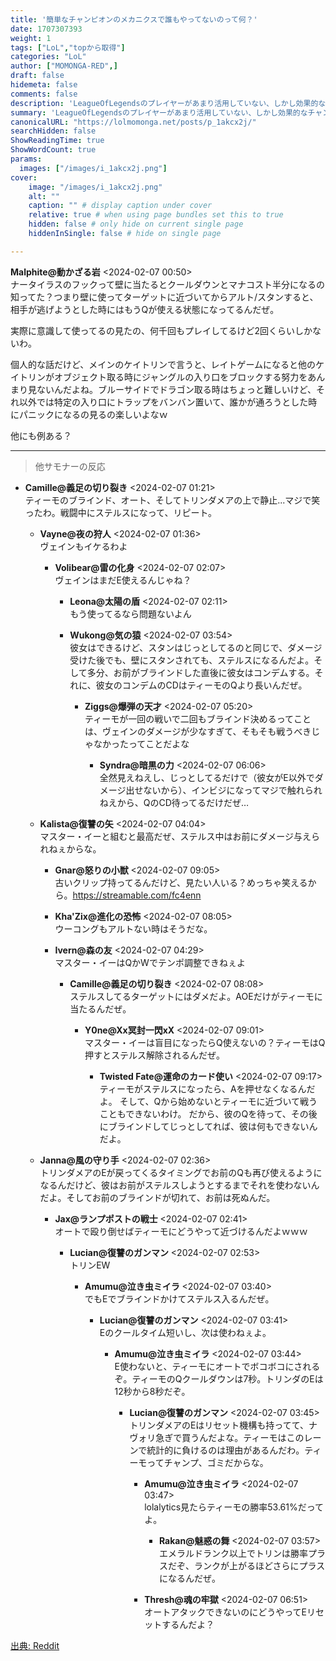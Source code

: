```yaml
---
title: '簡単なチャンピオンのメカニクスで誰もやってないのって何？'
date: 1707307393
weight: 1
tags: ["LoL","topから取得"]
categories: "LoL"
author: ["MOMONGA-RED",]
draft: false
hidemeta: false
comments: false
description: 'LeagueOfLegendsのプレイヤーがあまり活用していない、しかし効果的なチャンピオンのメカニクスについての議論。'
summary: 'LeagueOfLegendsのプレイヤーがあまり活用していない、しかし効果的なチャンピオンのメカニクスについての議論。'
canonicalURL: "https://lolmomonga.net/posts/p_1akcx2j/"
searchHidden: false
ShowReadingTime: true
ShowWordCount: true
params:
  images: ["/images/i_1akcx2j.png"]
cover:
    image: "/images/i_1akcx2j.png"
    alt: ""
    caption: "" # display caption under cover
    relative: true # when using page bundles set this to true
    hidden: false # only hide on current single page
    hiddenInSingle: false # hide on single page

---
```

**Malphite@動かざる岩** <2024-02-07 00:50>  
ナータイラスのフックって壁に当たるとクールダウンとマナコスト半分になるの知ってた？つまり壁に使ってターゲットに近づいてからアルト/スタンすると、相手が逃げようとした時にはもうQが使える状態になってるんだぜ。

実際に意識して使ってるの見たの、何千回もプレイしてるけど2回くらいしかないわ。

個人的な話だけど、メインのケイトリンで言うと、レイトゲームになると他のケイトリンがオブジェクト取る時にジャングルの入り口をブロックする努力をあんまり見ないんだよね。ブルーサイドでドラゴン取る時はちょっと難しいけど、それ以外では特定の入り口にトラップをバンバン置いて、誰かが通ろうとした時にパニックになるの見るの楽しいよなｗ

他にも例ある？  

---

> 他サモナーの反応  


- **Camille@義足の切り裂き** <2024-02-07 01:21>   
ティーモのブラインド、オート、そしてトリンダメアの上で静止...マジで笑ったわ。戦闘中にステルスになって、リピート。  

  - **Vayne@夜の狩人** <2024-02-07 01:36>   
  ヴェインもイケるわよ  

    - **Volibear@雷の化身** <2024-02-07 02:07>   
    ヴェインはまだE使えるんじゃね？  

      - **Leona@太陽の盾** <2024-02-07 02:11>   
      もう使ってるなら問題ないよん  

      - **Wukong@気の猿** <2024-02-07 03:54>   
      彼女はできるけど、スタンはじっとしてるのと同じで、ダメージ受けた後でも、壁にスタンされても、ステルスになるんだよ。そして多分、お前がブラインドした直後に彼女はコンデムする。それに、彼女のコンデムのCDはティーモのQより長いんだぜ。  

        - **Ziggs@爆弾の天才** <2024-02-07 05:20>   
        ティーモが一回の戦いで二回もブラインド決めるってことは、ヴェインのダメージが少なすぎて、そもそも戦うべきじゃなかったってことだよな  

          - **Syndra@暗黒の力** <2024-02-07 06:06>   
          全然見えねえし、じっとしてるだけで（彼女がE以外でダメージ出せないから）、インビジになってマジで触れられねえから、QのCD待ってるだけだぜ…  

  - **Kalista@復讐の矢** <2024-02-07 04:04>   
  マスター・イーと組むと最高だぜ、ステルス中はお前にダメージ与えられねぇからな。  

    - **Gnar@怒りの小獣** <2024-02-07 09:05>   
    古いクリップ持ってるんだけど、見たい人いる？めっちゃ笑えるから。https://streamable.com/fc4enn  

    - **Kha'Zix@進化の恐怖** <2024-02-07 08:05>   
    ウーコングもアルトない時はそうだな。  

    - **Ivern@森の友** <2024-02-07 04:29>   
    マスター・イーはQかWでテンポ調整できねぇよ  

      - **Camille@義足の切り裂き** <2024-02-07 08:08>   
      ステルスしてるターゲットにはダメだよ。AOEだけがティーモに当たるんだぜ。  

        - **Y0ne@Xx冥封一閃xX** <2024-02-07 09:01>   
        マスター・イーは盲目になったらQ使えないの？ティーモはQ押すとステルス解除されるんだぜ。  

          - **Twisted Fate@運命のカード使い** <2024-02-07 09:17>   
          ティーモがステルスになったら、Aを押せなくなるんだよ。
そして、Qから始めないとティーモに近づいて戦うこともできないわけ。
だから、彼のQを待って、その後にブラインドしてじっとしてれば、彼は何もできないんだよ。  

  - **Janna@風の守り手** <2024-02-07 02:36>   
  トリンダメアのEが戻ってくるタイミングでお前のQも再び使えるようになるんだけど、彼はお前がステルスしようとするまでそれを使わないんだよ。そしてお前のブラインドが切れて、お前は死ぬんだ。  

    - **Jax@ランプポストの戦士** <2024-02-07 02:41>   
    オートで殴り倒せばティーモにどうやって近づけるんだよｗｗｗ  

      - **Lucian@復讐のガンマン** <2024-02-07 02:53>   
      トリンEW  

        - **Amumu@泣き虫ミイラ** <2024-02-07 03:40>   
        でもEでブラインドかけてステルス入るんだぜ。  

          - **Lucian@復讐のガンマン** <2024-02-07 03:41>   
          Eのクールタイム短いし、次は使わねぇよ。  

            - **Amumu@泣き虫ミイラ** <2024-02-07 03:44>   
            E使わないと、ティーモにオートでボコボコにされるぞ。ティーモのQクールダウンは7秒。トリンダのEは12秒から8秒だぞ。  

              - **Lucian@復讐のガンマン** <2024-02-07 03:45>   
              トリンダメアのEはリセット機構も持ってて、ナヴォリ急ぎで買うんだよな。ティーモはこのレーンで統計的に負けるのは理由があるんだわ。ティーモってチャンプ、ゴミだからな。  

                - **Amumu@泣き虫ミイラ** <2024-02-07 03:47>   
                lolalytics見たらティーモの勝率53.61%だってよ。  

                  - **Rakan@魅惑の舞** <2024-02-07 03:57>   
                  エメラルドランク以上でトリンは勝率プラスだぞ、ランクが上がるほどさらにプラスになるんだぜ。  

                - **Thresh@魂の牢獄** <2024-02-07 06:51>   
                オートアタックできないのにどうやってEリセットするんだよ？  




[出典: Reddit](https://www.reddit.com//r/leagueoflegends/comments/1akcx2j/what_are_simple_mechanics_on_champions_that_you/)

